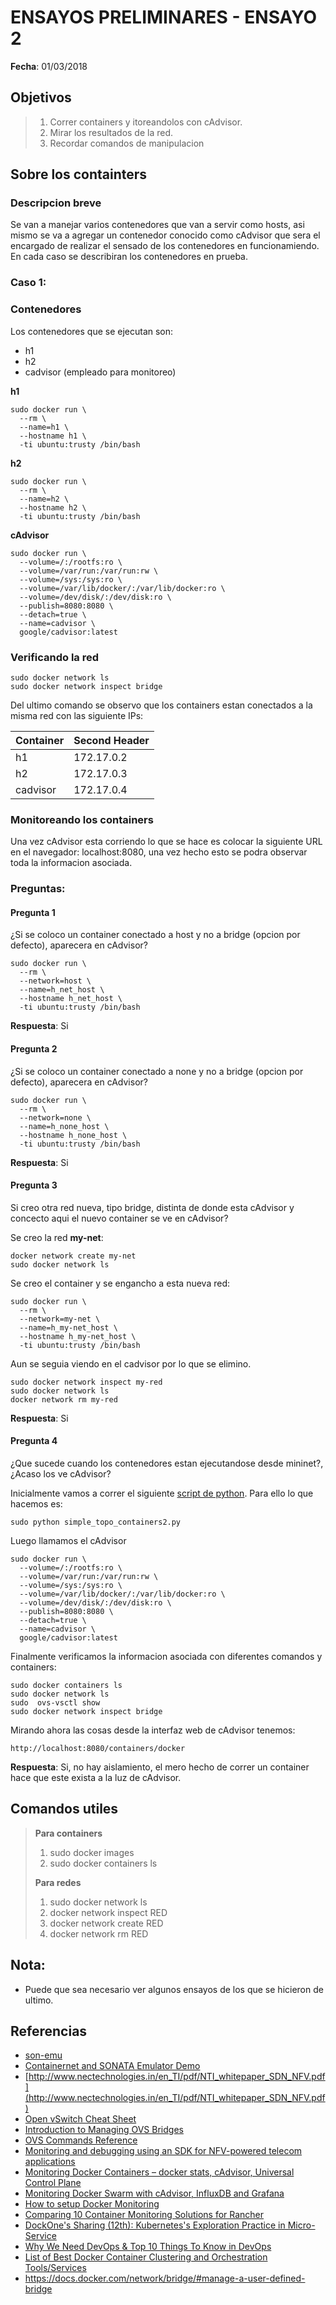 # ENSAYOS PRELIMINARES - ENSAYO 2

**Fecha**: 01/03/2018

## Objetivos

> 1. Correr containers y itoreandolos con cAdvisor.
> 2. Mirar los resultados de la red.
> 3. Recordar comandos de manipulacion

## Sobre los containters

### Descripcion breve
Se van a manejar varios contenedores que van a servir como hosts, asi mismo se va a agregar un contenedor conocido como cAdvisor que sera el encargado de realizar el sensado de los contenedores en funcionamiendo. En cada caso se describiran los contenedores en prueba.


### Caso 1: 

### Contenedores

Los contenedores que se ejecutan son:
* h1
* h2
* cadvisor (empleado para monitoreo)

**h1**

```
sudo docker run \
  --rm \
  --name=h1 \
  --hostname h1 \
  -ti ubuntu:trusty /bin/bash
```

**h2**

```
sudo docker run \
  --rm \
  --name=h2 \
  --hostname h2 \
  -ti ubuntu:trusty /bin/bash
```

**cAdvisor**

```
sudo docker run \
  --volume=/:/rootfs:ro \
  --volume=/var/run:/var/run:rw \
  --volume=/sys:/sys:ro \
  --volume=/var/lib/docker/:/var/lib/docker:ro \
  --volume=/dev/disk/:/dev/disk:ro \
  --publish=8080:8080 \
  --detach=true \
  --name=cadvisor \
  google/cadvisor:latest
```

### Verificando la red

```
sudo docker network ls
sudo docker network inspect bridge
```

Del ultimo comando se observo que los containers estan conectados a la misma red con las siguiente IPs:

| Container  | Second Header |
| ------------- | ------------- |
| h1  | 172.17.0.2  |
| h2  | 172.17.0.3  |
| cadvisor  | 172.17.0.4  |

### Monitoreando los containers

Una vez cAdvisor esta corriendo lo que se hace es colocar la siguiente URL en el navegador: localhost:8080, una vez hecho esto se podra observar toda la informacion asociada.

### Preguntas:

#### Pregunta 1  
¿Si se coloco un container conectado a host y no a bridge (opcion por defecto), aparecera en cAdvisor?

```
sudo docker run \
  --rm \
  --network=host \
  --name=h_net_host \
  --hostname h_net_host \
  -ti ubuntu:trusty /bin/bash
```

**Respuesta**: Si

#### Pregunta 2 
¿Si se coloco un container conectado a none y no a bridge (opcion por defecto), aparecera en cAdvisor?

```
sudo docker run \
  --rm \
  --network=none \
  --name=h_none_host \
  --hostname h_none_host \
  -ti ubuntu:trusty /bin/bash
```

**Respuesta**: Si


#### Pregunta 3

Si creo otra red nueva, tipo bridge, distinta de donde esta cAdvisor y concecto aqui el nuevo container se ve en cAdvisor?  

Se creo la red **my-net**:
```
docker network create my-net
sudo docker network ls
```

Se creo el container y se engancho a esta nueva red:

```
sudo docker run \
  --rm \
  --network=my-net \
  --name=h_my-net_host \
  --hostname h_my-net_host \
  -ti ubuntu:trusty /bin/bash
```

Aun se seguia viendo en el cadvisor por lo que se elimino.

```
sudo docker network inspect my-red
sudo docker network ls
docker network rm my-red
```

**Respuesta**: Si


#### Pregunta 4

¿Que sucede cuando los contenedores estan ejecutandose desde mininet?, ¿Acaso los ve cAdvisor?

Inicialmente vamos a correr el siguiente [script de python](https://github.com/tigarto/2018-1/blob/master/ensayo1/test4/simple_topo_containers2.py). Para ello lo que hacemos es:

```
sudo python simple_topo_containers2.py
```

Luego llamamos el cAdvisor

```
sudo docker run \
  --volume=/:/rootfs:ro \
  --volume=/var/run:/var/run:rw \
  --volume=/sys:/sys:ro \
  --volume=/var/lib/docker/:/var/lib/docker:ro \
  --volume=/dev/disk/:/dev/disk:ro \
  --publish=8080:8080 \
  --detach=true \
  --name=cadvisor \
  google/cadvisor:latest
```

Finalmente verificamos la informacion asociada con diferentes comandos y containers:

```
sudo docker containers ls
sudo docker network ls
sudo  ovs-vsctl show
sudo docker network inspect bridge
```

Mirando ahora las cosas desde la interfaz web de cAdvisor tenemos:

```
http://localhost:8080/containers/docker
```

**Respuesta**: Si, no hay aislamiento, el mero hecho de correr un container hace que este exista a la luz de cAdvisor.

## Comandos utiles

> **Para containers**
> 1. sudo docker images
> 2. sudo docker containers ls
>
> **Para redes**
> 1. sudo docker network ls
> 2. docker network inspect RED
> 3. docker network create RED
> 4. docker network rm RED

## Nota:
* Puede que sea necesario ver algunos ensayos de los que se hicieron de ultimo.

## Referencias
* [son-emu](https://github.com/sonata-nfv/son-emu/wiki)
* [Containernet and SONATA Emulator Demo](https://github.com/sonata-nfv/son-tutorials/blob/master/upb-containernet-emulator-summerschool-demo/README.md)
* [http://www.nectechnologies.in/en_TI/pdf/NTI_whitepaper_SDN_NFV.pdf](http://www.nectechnologies.in/en_TI/pdf/NTI_whitepaper_SDN_NFV.pdf)
* [Open vSwitch Cheat Sheet](http://therandomsecurityguy.com/openvswitch-cheat-sheet/)
* [Introduction to Managing OVS Bridges](https://fatmin.com/2016/02/09/introduction-to-managing-ovs-bridges/)
* [OVS Commands Reference](http://www.pica8.com/document/v2.3/html/ovs-commands-reference/)
* [Monitoring and debugging using an SDK for NFV-powered telecom applications](https://biblio.ugent.be/publication/8521281/file/8521284.pdf)
* [Monitoring Docker Containers – docker stats, cAdvisor, Universal Control Plane](https://blog.couchbase.com/monitoring-docker-containers-docker-stats-cadvisor-universal-control-plane/)
* [Monitoring Docker Swarm with cAdvisor, InfluxDB and Grafana](tps://botleg.com/stories/monitoring-docker-swarm-with-cadvisor-influxdb-and-grafana/)
* [How to setup Docker Monitoring](https://www.brianchristner.io/how-to-setup-docker-monitoring/)
* [Comparing 10 Container Monitoring Solutions for Rancher](http://rancher.com/comparing-10-container-monitoring-solutions-rancher/)
* [DockOne's Sharing (12th): Kubernetes's Exploration Practice in Micro-Service](http://www.dockermall.com/dockones-sharing-12th-kubernetess-exploration-practice-in-micro-service/)
* [Why We Need DevOps & Top 10 Things To Know in DevOps](https://www.xenonstack.com/blog/devops/top-10-things-to-know-in-devops)
* [List of Best Docker Container Clustering and Orchestration Tools/Services](https://devopscube.com/docker-container-clustering-tools/)
* https://docs.docker.com/network/bridge/#manage-a-user-defined-bridge
